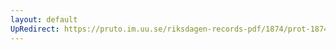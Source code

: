 ```yaml
---
layout: default
UpRedirect: https://pruto.im.uu.se/riksdagen-records-pdf/1874/prot-1874--ak--309/prot-1874--ak--309_006.pdf
---
```

